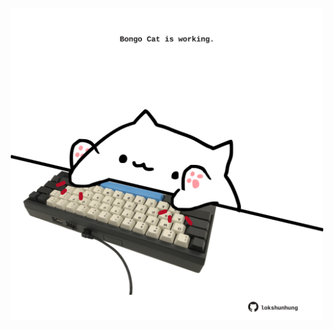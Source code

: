 <!-- built at 27/06/2022, 01:29:16 UTC -->
<p align="center">
  <img width="500" height="500" src="./ReadmeImage.svg">
</p>
